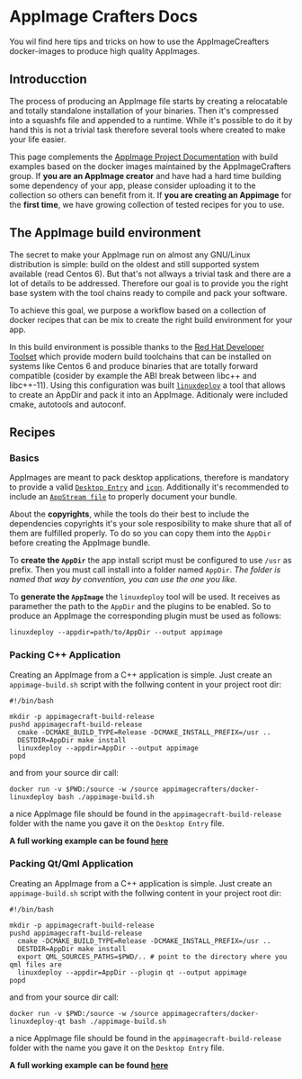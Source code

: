 # AppImage Crafters Docs

You wil find here tips and tricks on how to use the AppImageCreafters docker-images to produce high quality AppImages.

## Introducction

The process of producing an AppImage file starts by creating a relocatable and totally standalone installation of your binaries. Then it's compressed into a squashfs file and appended to a runtime. While it's possible to do it by hand this is not a trivial task therefore several tools where created to make your life easier.

This page complements the [AppImage Project Documentation](https://docs.appimage.org/) with build examples based on the docker images maintained by the AppImageCrafters group. If __you are an AppImage creator__ and have had a hard time building some dependency of your app, please consider uploading it to the collection so others can benefit from it. If __you are creating an Appimage__ for the __first time__, we have growing collection of tested recipes for you to use.

## The AppImage build environment

The secret to make your AppImage run on almost any GNU/Linux distribution is simple: build on the oldest and still supported system available (read Centos 6). But that's not allways a trivial task and there are a lot of details to be addressed. Therefore our goal is to provide you the right base system with the tool chains ready to compile and pack your software.

To achieve this goal, we purpose a workflow based on a collection of docker recipes that can be mix to create the right build environment for your app.

In this build environment is possible thanks to the [Red Hat Developer Toolset](https://access.redhat.com/products/Red_Hat_Enterprise_Linux/Developer/#dts=&dev-page=6) which provide modern build toolchains that can be installed on systems like Centos 6 and produce binaries that are totally forward compatible (cosider by example the ABI break between libc++ and libc++-11). Using this configuration was built [`linuxdeploy`](https://github.com/linuxdeploy/) a tool that allows to create an AppDir and pack it into an AppImage. Aditionaly were included cmake, autotools and autoconf.

## Recipes

### Basics

AppImages are meant to pack desktop applications, therefore is mandatory to provide a valid [`Desktop Entry`](https://standards.freedesktop.org/desktop-entry-spec/latest/) and [`icon`](https://specifications.freedesktop.org/icon-theme-spec/icon-theme-spec-latest.html). Additionally it's recommended to include an [`AppStream file`](https://www.freedesktop.org/software/appstream/docs/index.html) to properly document your bundle.

About the __copyrights__, while the tools do their best to include the dependencies copyrights it's your sole resposibility to make shure that all of them are fulfilled properly. To do so you can copy them into the `AppDir` before creating the AppImage bundle.

To __create the `AppDir`__ the app install script must be configured to use `/usr` as prefix. Then you must call install into a folder named `AppDir`. _The folder is named that way by convention, you can use the one you like._

To __generate the `AppImage`__ the `linuxdeploy` tool will be used. It receives as paramether the path to the `AppDir` and the plugins to be enabled. So to produce an AppImage the corresponding plugin must be used as follows:

```
linuxdeploy --appdir=path/to/AppDir --output appimage
```

### Packing C++ Application

Creating an AppImage from a C++ application is simple. Just create an `appimage-build.sh` script with the follwing content in your project root dir:
```
#!/bin/bash

mkdir -p appimagecraft-build-release
pushd appimagecraft-build-release
  cmake -DCMAKE_BUILD_TYPE=Release -DCMAKE_INSTALL_PREFIX=/usr ..
  DESTDIR=AppDir make install
  linuxdeploy --appdir=AppDir --output appimage
popd
```

and from your source dir call:

```
docker run -v $PWD:/source -w /source appimagecrafters/docker-linuxdeploy bash ./appimage-build.sh
```

a nice AppImage file should be found in the `appimagecraft-build-release` folder with the name you gave it on the `Desktop Entry` file.

__A full working example can be found [here](https://www.opencode.net/azubieta/cpp-appimage-template)__

### Packing Qt/Qml Application

Creating an AppImage from a C++ application is simple. Just create an `appimage-build.sh` script with the follwing content in your project root dir:
```
#!/bin/bash

mkdir -p appimagecraft-build-release
pushd appimagecraft-build-release
  cmake -DCMAKE_BUILD_TYPE=Release -DCMAKE_INSTALL_PREFIX=/usr ..
  DESTDIR=AppDir make install
  export QML_SOURCES_PATHS=$PWD/.. # point to the directory where you qml files are
  linuxdeploy --appdir=AppDir --plugin qt --output appimage
popd
```

and from your source dir call:

```
docker run -v $PWD:/source -w /source appimagecrafters/docker-linuxdeploy-qt bash ./appimage-build.sh
```

a nice AppImage file should be found in the `appimagecraft-build-release` folder with the name you gave it on the `Desktop Entry` file.

__A full working example can be found [here](https://www.opencode.net/azubieta/qt-appimage-template)__
